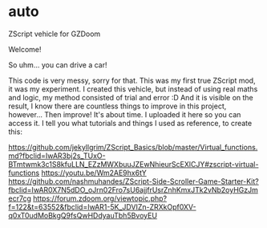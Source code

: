 # auto
ZScript vehicle for GZDoom

Welcome!

So uhm... you can drive a car!

This code is very messy, sorry for that. This was my first true ZScript mod, it was my experiment. I created this vehicle, but instead of using real maths and logic,
my method consisted of trial and error :D And it is visible on the result, I know there are countless things to improve in this project, however...
Then improve! It's about time. I uploaded it here so you can access it. I tell you what tutorials and things I used as reference, to create this:

https://github.com/jekyllgrim/ZScript_Basics/blob/master/Virtual_functions.md?fbclid=IwAR3bj2s_TUxO-BTmtwmk3c1S8kfuLLN_EZzMWXbuuJZEwNhieurScEXlCJY#zscript-virtual-functions
https://youtu.be/Wm2AE9hx6tY
https://github.com/nashmuhandes/ZScript-Side-Scroller-Game-Starter-Kit?fbclid=IwAR0X7N5dDO_oJrn02Fro7sU6ajjfrUsrZnhKmxJTk2vNb2oyHGzJmecr7cg
https://forum.zdoom.org/viewtopic.php?f=122&t=63552&fbclid=IwAR1-5K_JDVIZn-ZRXkOpf0XV-q0xT0udMoBkgQ9fsQwHDdyauTbh5BvoyEU
